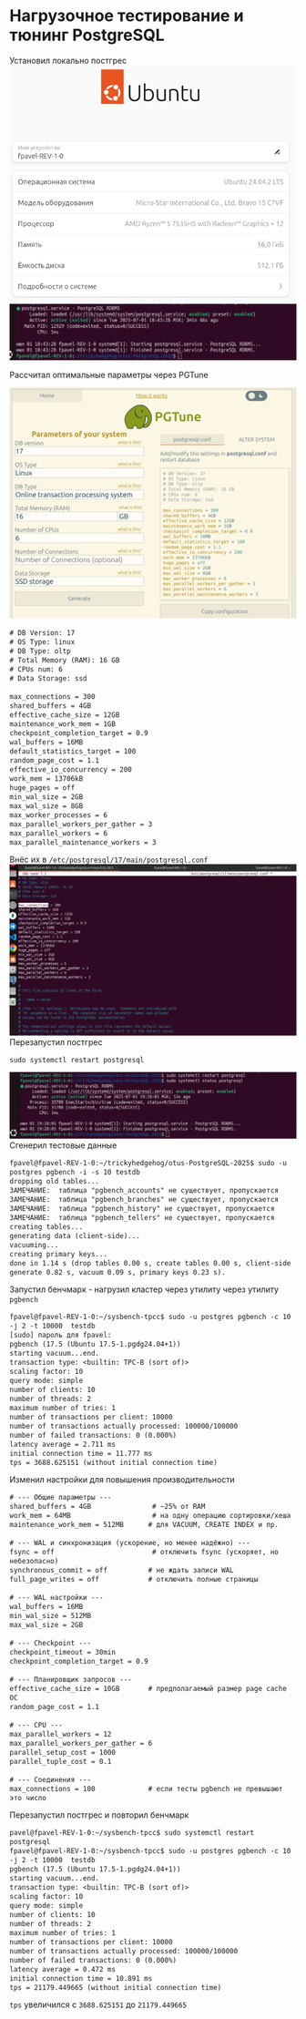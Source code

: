 # Нагрузочное тестирование и тюнинг PostgreSQL

Установил локально постгрес
![img_1.png](png/005/img_1.png)
![img.png](png/005/img.png)

Рассчитал оптимальные параметры через PGTune

![img_2.png](png/005/img_2.png)
```shell
# DB Version: 17
# OS Type: linux
# DB Type: oltp
# Total Memory (RAM): 16 GB
# CPUs num: 6
# Data Storage: ssd

max_connections = 300
shared_buffers = 4GB
effective_cache_size = 12GB
maintenance_work_mem = 1GB
checkpoint_completion_target = 0.9
wal_buffers = 16MB
default_statistics_target = 100
random_page_cost = 1.1
effective_io_concurrency = 200
work_mem = 13706kB
huge_pages = off
min_wal_size = 2GB
max_wal_size = 8GB
max_worker_processes = 6
max_parallel_workers_per_gather = 3
max_parallel_workers = 6
max_parallel_maintenance_workers = 3
```

Внёс их в `/etc/postgresql/17/main/postgresql.conf`
![img_3.png](png/005/img_3.png)
Перезапустил постгрес
```shell
sudo systemctl restart postgresql
```
![img_4.png](png/005/img_4.png)
Сгенерил тестовые данные
```shell
fpavel@fpavel-REV-1-0:~/trickyhedgehog/otus-PostgreSQL-2025$ sudo -u postgres pgbench -i -s 10 testdb
dropping old tables...
ЗАМЕЧАНИЕ:  таблица "pgbench_accounts" не существует, пропускается
ЗАМЕЧАНИЕ:  таблица "pgbench_branches" не существует, пропускается
ЗАМЕЧАНИЕ:  таблица "pgbench_history" не существует, пропускается
ЗАМЕЧАНИЕ:  таблица "pgbench_tellers" не существует, пропускается
creating tables...
generating data (client-side)...
vacuuming...                                                                                
creating primary keys...
done in 1.14 s (drop tables 0.00 s, create tables 0.00 s, client-side generate 0.82 s, vacuum 0.09 s, primary keys 0.23 s).
```
Запустил бенчмарк - нагрузил кластер через утилиту через утилиту `pgbench`
```shell
fpavel@fpavel-REV-1-0:~/sysbench-tpcc$ sudo -u postgres pgbench -c 10 -j 2 -t 10000  testdb
[sudo] пароль для fpavel: 
pgbench (17.5 (Ubuntu 17.5-1.pgdg24.04+1))
starting vacuum...end.
transaction type: <builtin: TPC-B (sort of)>
scaling factor: 10
query mode: simple
number of clients: 10
number of threads: 2
maximum number of tries: 1
number of transactions per client: 10000
number of transactions actually processed: 100000/100000
number of failed transactions: 0 (0.000%)
latency average = 2.711 ms
initial connection time = 11.777 ms
tps = 3688.625151 (without initial connection time)

```
Изменил настройки для повышения производительности
```shell
# --- Общие параметры ---
shared_buffers = 4GB               # ~25% от RAM
work_mem = 64MB                    # на одну операцию сортировки/хеша
maintenance_work_mem = 512MB      # для VACUUM, CREATE INDEX и пр.

# --- WAL и синхронизация (ускорение, но менее надёжно) ---
fsync = off                        # отключить fsync (ускоряет, но небезопасно)
synchronous_commit = off          # не ждать записи WAL
full_page_writes = off            # отключить полные страницы

# --- WAL настройки ---
wal_buffers = 16MB
min_wal_size = 512MB
max_wal_size = 2GB

# --- Checkpoint ---
checkpoint_timeout = 30min
checkpoint_completion_target = 0.9

# --- Планировщик запросов ---
effective_cache_size = 10GB       # предполагаемый размер page cache ОС
random_page_cost = 1.1

# --- CPU ---
max_parallel_workers = 12
max_parallel_workers_per_gather = 6
parallel_setup_cost = 1000
parallel_tuple_cost = 0.1

# --- Соединения ---
max_connections = 100             # если тесты pgbench не превышают это число

```
Перезапустил постгрес и повторил бенчмарк
```shell
pavel@fpavel-REV-1-0:~/sysbench-tpcc$ sudo systemctl restart postgresql
fpavel@fpavel-REV-1-0:~/sysbench-tpcc$ sudo -u postgres pgbench -c 10 -j 2 -t 10000  testdb
pgbench (17.5 (Ubuntu 17.5-1.pgdg24.04+1))
starting vacuum...end.
transaction type: <builtin: TPC-B (sort of)>
scaling factor: 10
query mode: simple
number of clients: 10
number of threads: 2
maximum number of tries: 1
number of transactions per client: 10000
number of transactions actually processed: 100000/100000
number of failed transactions: 0 (0.000%)
latency average = 0.472 ms
initial connection time = 10.891 ms
tps = 21179.449665 (without initial connection time)

```
`tps` увеличился с `3688.625151` до `21179.449665`